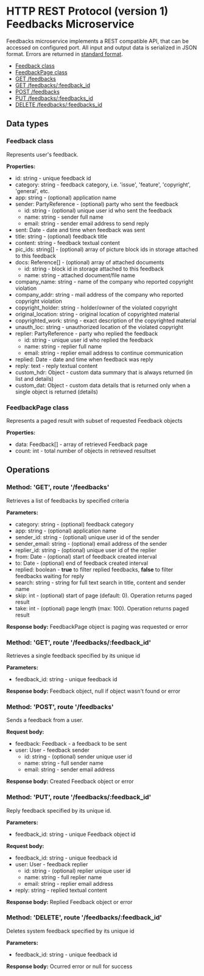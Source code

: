 # HTTP REST Protocol (version 1) <br/> Feedbacks Microservice

Feedbacks microservice implements a REST compatible API, that can be accessed on configured port.
All input and output data is serialized in JSON format. Errors are returned in [standard format]().

* [Feedback class](#class1)
* [FeedbackPage class](#class2)
* [GET /feedbacks](#operation1)
* [GET /feedbacks/:feedback_id](#operation2)
* [POST /feedbacks](#operation3)
* [PUT /feedbacks/:feedbacks_id](#operation4)
* [DELETE /feedbacks/:feedbacks_id](#operation5)

## Data types

### <a name="class1"></a> Feedback class

Represents user's feedback. 

**Properties:**
- id: string - unique feedback id
- category: string - feedback category, i.e. 'issue', 'feature', 'copyright', 'general', etc.
- app: string - (optional) application name
- sender: PartyReference - (optional) party who sent the feedback
  - id: string - (optional) unique user id who sent the feedback
  - name: string - sender full name
  - email: string - sender email address to send reply
- sent: Date - date and time when feedback was sent
- title: string - (optional) feedback title
- content: string - feedback textual content
- pic_ids: string[] - (optional) array of picture block ids in storage attached to this feedback
- docs: Reference[] - (optional) array of attached documents
  - id: string - block id in storage attached to this feedback
  - name: string - attached document/file name
- company_name: string - name of the company who reported copyright violation
- company_addr: string - mail address of the company who reported copyright violation
- copyright_holder: string - holder/owner of the violated copyright
- original_location: string - original location of copyrighted material
- copyrighted_work: string - exact description of the copyrighted material
- unauth_loc: string - unauthorized location of the violated copyright
- replier: PartyReference - party who replied the feedback
  - id: string - unique user id who replied the feedback
  - name: string - replier full name
  - email: string - replier email address to continue communication
- replied: Date - date and time when feedback was reply
- reply: text - reply textual content
- custom_hdr: Object - custom data summary that is always returned (in list and details)
- custom_dat: Object - custom data details that is returned only when a single object is returned (details)

### <a name="class3"></a> FeedbackPage class

Represents a paged result with subset of requested Feedback objects

**Properties:**
- data: Feedback[] - array of retrieved Feedback page
- count: int - total number of objects in retrieved resultset

## Operations

### <a name="operation1"></a> Method: 'GET', route '/feedbacks'

Retrieves a list of feedbacks by specified criteria

**Parameters:** 
- category: string - (optional) feedback category
- app: string - (optional) application name
- sender_id: string - (optional) unique user id of the sender
- sender_email: string - (optional) email address of the sender
- replier_id: string - (optional) unique user id of the replier
- from: Date - (optional) start of feedback created interval
- to: Date - (optional) end of feedback created interval
- replied: boolean - **true** to filter replied feedbacks, **false** to filter feedbacks waiting for reply
- search: string - string for full text search in title, content and sender name
- skip: int - (optional) start of page (default: 0). Operation returns paged result
- take: int - (optional) page length (max: 100). Operation returns paged result

**Response body:**
FeedbackPage object is paging was requested or error

### <a name="operation2"></a> Method: 'GET', route '/feedbacks/:feedback_id'

Retrieves a single feedback specified by its unique id

**Parameters:** 
- feedback_id: string - unique feedback id

**Response body:**
Feedback object, null if object wasn't found or error 

### <a name="operation3"></a> Method: 'POST', route '/feedbacks'

Sends a feedback from a user.

**Request body:**
- feedback: Feedback - a feedback to be sent
- user: User - feedback sender
  - id: string - (optional) sender unique user id
  - name: string - full sender name
  - email: string - sender email address

**Response body:**
Created Feedback object or error

### <a name="operation4"></a> Method: 'PUT', route '/feedbacks/:feedback_id'

Reply feedback specified by its unique id.

**Parameters:** 
- feedback_id: string - unique Feedback object id

**Request body:**
- feedback_id: string - unique feedback id
- user: User - feedback replier
  - id: string - (optional) replier unique user id
  - name: string - full replier name
  - email: string - replier email address
- reply: string - replied textual content

**Response body:**
Replied Feedback object or error 
 
### <a name="operation5"></a> Method: 'DELETE', route '/feedbacks/:feedback_id'

Deletes system feedback specified by its unique id

**Parameters:** 
- feedback_id: string - unique feedback id

**Response body:**
Ocurred error or null for success 
 
